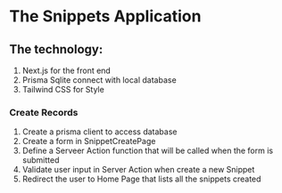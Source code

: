 # The Snippets Application

## The technology:

1. Next.js for the front end
2. Prisma Sqlite connect with local database
3. Tailwind CSS for Style

### Create Records

1. Create a prisma client to access database
2. Create a form in SnippetCreatePage
3. Define a Serveer Action function that will be called when the form is submitted
4. Validate user input in Server Action when create a new Snippet
5. Redirect the user to Home Page that lists all the snippets created
